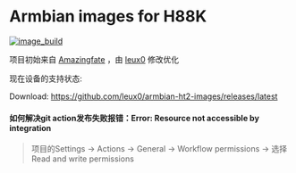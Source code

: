 # Armbian images for H88K
[![image_build](https://github.com/leux0/armbian-ht2-images/workflows/Build/badge.svg)](https://github.com/leux0/armbian-ht2-images/actions/workflows/build.yml)

项目初始来自 [Amazingfate](https://github.com/amazingfate/armbian-h88k-images) ，由 [leux0](https://github.com/leux0/armbian-ht2-images) 修改优化

现在设备的支持状态:

Download: https://github.com/leux0/armbian-ht2-images/releases/latest


#### 如何解决git action发布失败报错：Error: Resource not accessible by integration

> 项目的Settings -> Actions -> General -> Workflow permissions -> 选择Read and write permissions

